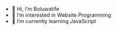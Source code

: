 - 👋 Hi, I’m Boluwatife
- 👀 I’m interested in Website Programming
- 🌱 I’m currently learning JavaScript


<!---
Boluwatife21/Boluwatife21 is a ✨ special ✨ repository because its `README.md` (this file) appears on your GitHub profile.
You can click the Preview link to take a look at your changes.
--->
